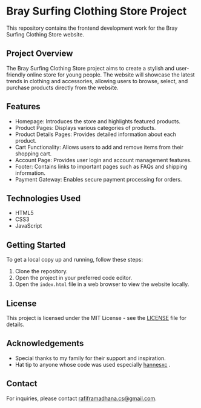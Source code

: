 # Bray Surfing Clothing Store Project

This repository contains the frontend development work for the Bray Surfing Clothing Store website.

## Project Overview

The Bray Surfing Clothing Store project aims to create a stylish and user-friendly online store for young people. The website will showcase the latest trends in clothing and accessories, allowing users to browse, select, and purchase products directly from the website.

## Features

- Homepage: Introduces the store and highlights featured products.
- Product Pages: Displays various categories of products.
- Product Details Pages: Provides detailed information about each product.
- Cart Functionality: Allows users to add and remove items from their shopping cart.
- Account Page: Provides user login and account management features.
- Footer: Contains links to important pages such as FAQs and shipping information.
- Payment Gateway: Enables secure payment processing for orders.

## Technologies Used

- HTML5
- CSS3
- JavaScript

## Getting Started

To get a local copy up and running, follow these steps:

1. Clone the repository.
2. Open the project in your preferred code editor.
3. Open the `index.html` file in a web browser to view the website locally.

## License

This project is licensed under the MIT License - see the [LICENSE](LICENSE) file for details.

## Acknowledgements

- Special thanks to my family for their support and inspiration.
- Hat tip to anyone whose code was used especially [hannesxc](https://github.com/hannesxc) .

## Contact

For inquiries, please contact [rafiframadhana.cs@gmail.com](mailto:rafiframadhana.cs@gmail.com).
